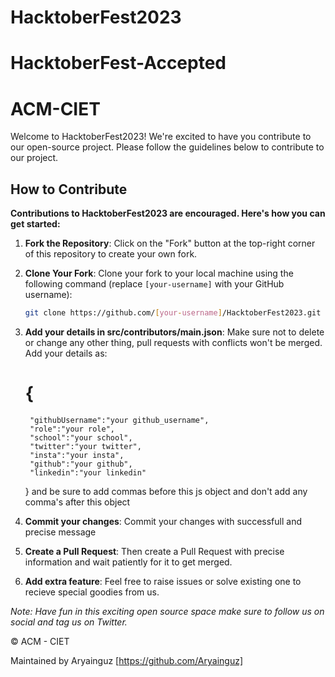 # HacktoberFest2023
# HacktoberFest-Accepted
# ACM-CIET

Welcome to HacktoberFest2023! We're excited to have you contribute to our open-source project. Please follow the guidelines below to contribute to our project.

## How to Contribute

**Contributions to HacktoberFest2023 are encouraged. Here's how you can get started:**

1. **Fork the Repository**: Click on the "Fork" button at the top-right corner of this repository to create your own fork.

2. **Clone Your Fork**: Clone your fork to your local machine using the following command (replace `[your-username]` with your GitHub username):

   ```bash
   git clone https://github.com/[your-username]/HacktoberFest2023.git

3. **Add your details in src/contributors/main.json**: Make sure not to delete or change any other thing, pull requests with conflicts won't be merged. Add your details as:
   # {
        "githubUsername":"your github_username",
        "role":"your role",
        "school":"your school",
        "twitter":"your twitter",
        "insta":"your insta",
        "github":"your github",
        "linkedin":"your linkedin"
    }
and be sure to add commas before this js object and don't add any comma's after this object

5. **Commit your changes**: Commit your changes with successfull and precise message
6. **Create a Pull Request**: Then create a Pull Request with precise information and wait patiently for it to get merged.
7. **Add extra feature**: Feel free to raise issues or solve existing one to recieve special goodies from us.

*Note: Have fun in this exciting open source space make sure to follow us on social and tag us on Twitter.*

© ACM - CIET

Maintained by Aryainguz [https://github.com/Aryainguz]
